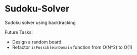 # Sudoku-Solver
Sudoku solver using backtracking

Future Tasks:
- Design a random board
- Refactor <code>isPossibleinDomain</code> function from O(N^2) to O(1)
